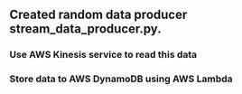## Created random data producer stream_data_producer.py. 
### Use AWS Kinesis service to read this data
### Store data to AWS DynamoDB using AWS Lambda
